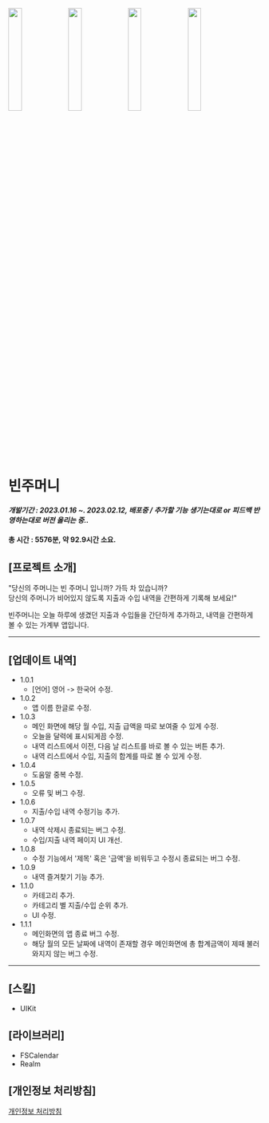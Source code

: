 <img width="23%" src="https://github.com/SeongbinJo/BinPocket/assets/86182850/66e9ed31-c6db-4a20-8dcc-f8287ee30851"/> <img width="23%" src="https://github.com/SeongbinJo/BinPocket/assets/86182850/aac2cc88-7092-4e1c-8f38-6fcb0c0517b5"/> <img width="23%" src="https://github.com/SeongbinJo/BinPocket/assets/86182850/63fe95bd-fdf5-4294-8f8b-3120ed358b62"/> <img width="23%" src="https://github.com/SeongbinJo/BinPocket/assets/86182850/629f49b7-b263-4043-ad21-f0ab443762ab"/>


# 빈주머니
#### _개발기간 : 2023.01.16 ~. 2023.02.12, 배포중 / 추가할 기능 생기는대로 or 피드백 반영하는대로 버전 올리는 중.._
#### 총 시간 : 5576분, 약 92.9시간 소요.

## [프로젝트 소개]
"당신의 주머니는 빈 주머니 입니까? 가득 차 있습니까?  
당신의 주머니가 비어있지 않도록 지출과 수입 내역을 간편하게 기록해 보세요!"  

빈주머니는 오늘 하루에 생겼던 지출과 수입들을 간단하게 추가하고, 내역을 간편하게 볼 수 있는 가계부 앱입니다.

---

## [업데이트 내역]
* 1.0.1
    - [언어] 영어 -> 한국어 수정.
* 1.0.2
    - 앱 이름 한글로 수정.
* 1.0.3
    - 메인 화면에 해당 월 수입, 지출 급액을 따로 보여줄 수 있게 수정.
    - 오늘을 달력에 표시되게끔 수정.
    - 내역 리스트에서 이전, 다음 날 리스트를 바로 볼 수 있는 버튼 추가.
    - 내역 리스트에서 수입, 지출의 합계를 따로 볼 수 있게 수정.
* 1.0.4
    - 도움말 중복 수정.
* 1.0.5
    - 오류 및 버그 수정.
* 1.0.6
    - 지출/수입 내역 수정기능 추가.
* 1.0.7
    - 내역 삭제시 종료되는 버그 수정.
    - 수입/지출 내역 페이지 UI 개선.
* 1.0.8
    - 수정 기능에서 '제목' 혹은 '금액'을 비워두고 수정시 종료되는 버그 수정.
* 1.0.9
    - 내역 즐겨찾기 기능 추가.
* 1.1.0
    - 카테고리 추가.
    - 카테고리 별 지출/수입 순위 추가.
    - UI 수정.
* 1.1.1
    - 메인화면의 앱 종료 버그 수정.
    - 해당 월의 모든 날짜에 내역이 존재할 경우 메인화면에 총 합계금액이 제때 불러와지지 않는 버그 수정.
 

---
## [스킬]
* UIKit

## [라이브러리]
* FSCalendar
* Realm

## [개인정보 처리방침]
[개인정보 처리방침](https://sites.google.com/view/binpocket/%ED%99%88)


